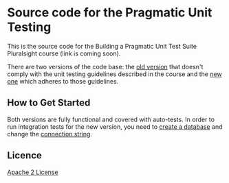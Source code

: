 Source code for the Pragmatic Unit Testing
=====================

This is the source code for the Building a Pragmatic Unit Test Suite Pluralsight course (link is coming soon).

There are two versions of the code base: the [old version][L5] that doesn't comply with the unit testing guidelines described in the course and the [new one][L6] which adheres to those guidelines.

How to Get Started
--------------

Both versions are fully functional and covered with auto-tests. In order to run integration tests for the new version, you need to [create a database][L2] and change the [connection string][L3].

Licence
--------------
[Apache 2 License][L1]

[L1]: http://www.apache.org/licenses/LICENSE-2.0
[L5]: Old
[L6]: New
[L2]: blob/master/New/src/DBCreationScript.sql
[L3]: blob/master/New/src/Tests/Integration/Tests.cs
